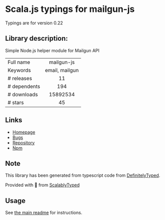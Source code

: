 
# Scala.js typings for mailgun-js

Typings are for version 0.22

## Library description:
Simple Node.js helper module for Mailgun API

|                    |                 |
| ------------------ | :-------------: |
| Full name          | mailgun-js |
| Keywords           | email, mailgun |
| # releases         | 11 |
| # dependents       | 194 |
| # downloads        | 15892534 |
| # stars            | 45 |

## Links
- [Homepage](https://github.com/bojand/mailgun-js)
- [Bugs](http://github.com/bojand/mailgun-js/issues)
- [Repository](https://github.com/bojand/mailgun-js)
- [Npm](https://www.npmjs.com/package/mailgun-js)
    


## Note
This library has been generated from typescript code from [DefinitelyTyped](https://definitelytyped.org).

Provided with :purple_heart: from [ScalablyTyped](https://github.com/oyvindberg/ScalablyTyped)

## Usage
See [the main readme](../../readme.md) for instructions.


